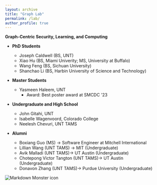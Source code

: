 ```yaml
---
layout: archive
title: "Graph Lab"
permalink: /lab/
author_profile: true
---
```


<strong>Graph-Centric Security, Learning, and Computing</strong>

* **PhD Students**
    * Joseph Caldwell (BS, UNT)
    * Xiao Hu (BS, Miami Univerity; MS, University at Buffalo)
    * Wang Feng (BS, Sichuan University)
    * Shanchao Li (BS, Harbin University of Science and Technology)

* **Master Students**
    * Yasmeen Haleem, UNT
        * Award: Best poster award at SMCDC '23

* **Undergraduate and High School**
    * John Gitahi, UNT
    * Isabelle Wagenvoord, Colorado College 
    * Neelesh Chevuri, UNT TAMS

* **Alumni**
    * Boxiang Guo (MS) &rarr; Software Engineer at Mitchell International
    * Lillian Wang (UNT TAMS) &rarr; MIT (Undergraduate)
    * Avik Malladi (UNT TAMS)&rarr; UT Austin (Undergraduate)
    * Chotepong Victor Tangton (UNT TAMS)&rarr; UT Austin (Undergraduate)
    * Donavon Zhang (UNT TAMS)&rarr; Purdue University (Undergraduate)

<img src="../images/lab-pic-06-21-2023.jpeg"
     alt="Markdown Monster icon"
     style="float: left; margin-right: 10px;" />


<!---* Siying Li, Master intern from New York University (BS, Nankai University)
* You?
* Sua Cho, UNT TAMS
* Neha Nayak, UNT TAMS

-->
